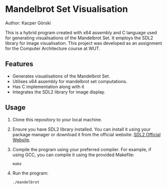 # Mandelbrot Set Visualisation

Author: Kacper Górski

This is a hybrid program created with x64 assembly and C language used for generating visualisations of the Mandelbrot Set. It employs the SDL2 library for image visualisation. This project was developed as an assignment for the Computer Architecture course at WUT.

## Features

- Generates visualisations of the Mandelbrot Set.
- Utilises x64 assembly for mandelbrot set computations.
- Has C implementation along with it
- Integrates the SDL2 library for image display.

## Usage

1. Clone this repository to your local machine.
2. Ensure you have SDL2 library installed. You can install it using your package manager or download it from the official website: [SDL2 Official Website](https://www.libsdl.org/).
3. Compile the program using your preferred compiler. For example, if using GCC, you can compile it using the provided Makefile:
    ```shell
    make
    ```

4. Run the program:
    ```shell
    ./mandelbrot
    ```
